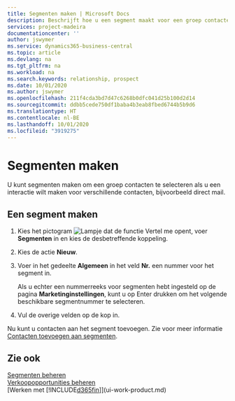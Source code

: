 ```yaml
---
title: Segmenten maken | Microsoft Docs
description: Beschrijft hoe u een segment maakt voor een groep contacten in Business Central, bijvoorbeeld om verschillende contacten een direct mail te sturen.
services: project-madeira
documentationcenter: ''
author: jswymer
ms.service: dynamics365-business-central
ms.topic: article
ms.devlang: na
ms.tgt_pltfrm: na
ms.workload: na
ms.search.keywords: relationship, prospect
ms.date: 10/01/2020
ms.author: jswymer
ms.openlocfilehash: 211f4cda3bd7d47c6268b0dfc041d25b100d2d14
ms.sourcegitcommit: ddbb5cede750df1baba4b3eab8fbed6744b5b9d6
ms.translationtype: HT
ms.contentlocale: nl-BE
ms.lasthandoff: 10/01/2020
ms.locfileid: "3919275"
---
```

# <a name="create-segments"></a>Segmenten maken
U kunt segmenten maken om een groep contacten te selecteren als u een interactie wilt maken voor verschillende contacten, bijvoorbeeld direct mail.

## <a name="to-create-a-segment"></a>Een segment maken
1. Kies het pictogram ![Lampje dat de functie Vertel me opent](media/ui-search/search_small.png "Vertel me wat u wilt doen"), voer **Segmenten** in en kies de desbetreffende koppeling.
2. Kies de actie **Nieuw**.
3. Voer in het gedeelte **Algemeen** in het veld **Nr.** een nummer voor het segment in.

    Als u echter een nummerreeks voor segmenten hebt ingesteld op de pagina **Marketinginstellingen**, kunt u op Enter drukken om het volgende beschikbare segmentnummer te selecteren.
4. Vul de overige velden op de kop in.

Nu kunt u contacten aan het segment toevoegen. Zie voor meer informatie [Contacten toevoegen aan segmenten](marketing-add-contact-segment.md).

## <a name="see-also"></a>Zie ook
[Segmenten beheren](marketing-segments.md)  
[Verkoopopportunities beheren](marketing-manage-sales-opportunities.md)  
[Werken met [!INCLUDE[d365fin](includes/d365fin_md.md)]](ui-work-product.md)  
